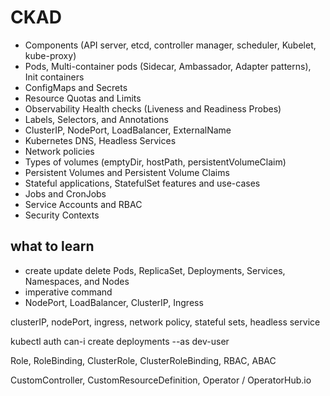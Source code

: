 # CKAD

* Components (API server, etcd, controller manager, scheduler, Kubelet, kube-proxy)
* Pods, Multi-container pods (Sidecar, Ambassador, Adapter patterns), Init containers
* ConfigMaps and Secrets
* Resource Quotas and Limits
* Observability Health checks (Liveness and Readiness Probes)
* Labels, Selectors, and Annotations
* ClusterIP, NodePort, LoadBalancer, ExternalName
* Kubernetes DNS, Headless Services
* Network policies
* Types of volumes (emptyDir, hostPath, persistentVolumeClaim)
* Persistent Volumes and Persistent Volume Claims
* Stateful applications, StatefulSet features and use-cases
* Jobs and CronJobs
* Service Accounts and RBAC
* Security Contexts

## what to learn

* create update delete Pods, ReplicaSet, Deployments, Services, Namespaces, and Nodes
* imperative command
* NodePort, LoadBalancer, ClusterIP, Ingress

clusterIP, nodePort, ingress, network policy, stateful sets, headless service

kubectl auth can-i create deployments --as dev-user

Role, RoleBinding, ClusterRole, ClusterRoleBinding, RBAC, ABAC

CustomController, CustomResourceDefinition, Operator / OperatorHub.io
